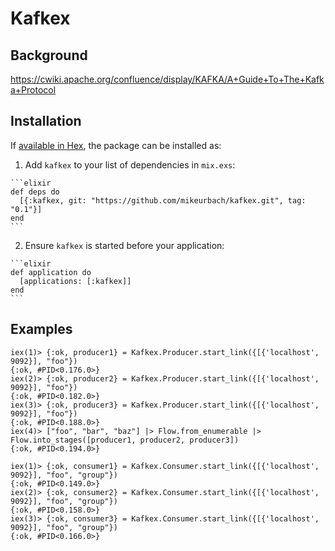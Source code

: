 # Kafkex

## Background

https://cwiki.apache.org/confluence/display/KAFKA/A+Guide+To+The+Kafka+Protocol

## Installation

If [available in Hex](https://hex.pm/docs/publish), the package can be installed as:

  1. Add `kafkex` to your list of dependencies in `mix.exs`:

    ```elixir
    def deps do
      [{:kafkex, git: "https://github.com/mikeurbach/kafkex.git", tag: "0.1"}]
    end
    ```

  2. Ensure `kafkex` is started before your application:

    ```elixir
    def application do
      [applications: [:kafkex]]
    end
    ```

## Examples

```
iex(1)> {:ok, producer1} = Kafkex.Producer.start_link({[{'localhost', 9092}], "foo"})
{:ok, #PID<0.176.0>}
iex(2)> {:ok, producer2} = Kafkex.Producer.start_link({[{'localhost', 9092}], "foo"})
{:ok, #PID<0.182.0>}
iex(3)> {:ok, producer3} = Kafkex.Producer.start_link({[{'localhost', 9092}], "foo"})
{:ok, #PID<0.188.0>}
iex(4)> ["foo", "bar", "baz"] |> Flow.from_enumerable |> Flow.into_stages([producer1, producer2, producer3])
{:ok, #PID<0.194.0>}
```

```
iex(1)> {:ok, consumer1} = Kafkex.Consumer.start_link({[{'localhost', 9092}], "foo", "group"})
{:ok, #PID<0.149.0>}
iex(2)> {:ok, consumer2} = Kafkex.Consumer.start_link({[{'localhost', 9092}], "foo", "group"})
{:ok, #PID<0.158.0>}
iex(3)> {:ok, consumer3} = Kafkex.Consumer.start_link({[{'localhost', 9092}], "foo", "group"})
{:ok, #PID<0.166.0>}
```
